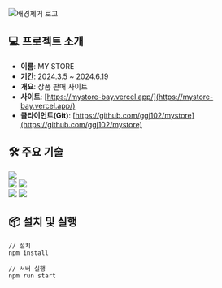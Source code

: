 ![배경제거 로고](https://github.com/user-attachments/assets/651d12be-4998-485d-a8e8-f2731c74e5df)

## 💻 프로젝트 소개
- **이름**: MY STORE
- **기간**: 2024.3.5 ~ 2024.6.19
- **개요**: 상품 판매 사이트
- **사이트**: [https://mystore-bay.vercel.app/](https://mystore-bay.vercel.app/)
- **클라이언트(Git)**: [https://github.com/ggj102/mystore](https://github.com/ggj102/mystore)

## 🛠️ 주요 기술
<div>
<img src="https://img.shields.io/badge/express-000000?style=for-the-badge&logo=express&logoColor=white"/>
  <br/>
 <img src="https://img.shields.io/badge/postgresql-4169E1?style=for-the-badge&logo=postgresql&logoColor=white"/>
 <img src="https://img.shields.io/badge/prisma-2D3748?style=for-the-badge&logo=prisma&logoColor=white"/>
 <br/>
 <img src="https://img.shields.io/badge/JWT-000000?style=for-the-badge&logo=jsonwebtokens&logoColor=white"/>
 <img src="https://img.shields.io/badge/puppeteer-40B5A4?style=for-the-badge&logo=puppeteer&logoColor=white"/>
 <br/>

</div>

## 📦 설치 및 실행
```
// 설치
npm install

// 서버 실행
npm run start
```
